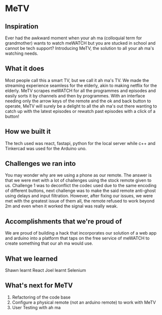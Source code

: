 # MeTV
## Inspiration
Ever had the awkward moment when your ah ma (colloquial term for grandmother) wants to watch meWATCH but you are stucked in school and cannot be tech support? Introducing MeTV, the solution to all your ah ma's watching needs.

## What it does
Most people call this a smart TV, but we call it ah ma's TV. We made the streaming experience seamless for the elderly, akin to making netflix for the elderly. MeTV scrapes meWATCH for all the programmes and episodes and easily sorts it by channels and then by programmes. With an interface needing only the arrow keys of the remote and the ok and back button to operate, MeTV will surely be a delight to all the ah ma's out there wanting to catch up with the latest episodes or rewatch past episodes with a click of a button!

## How we built it
The tech used was react, fastapi, python for the local server while c++ and Tinkercad was used for the Arduino uno.

## Challenges we ran into
You may wonder why are we using a phone as our remote. The answer is that we were met with a lot of challenges using the stock remote given to us. Challenge 1 was to deconflict the codec used due to the same encoding of different buttons, next challenge was to make the said remote anti-ghost using delays and input filtration. However, after fixing our issues, we were met with the greatest issue of them all, the remote refused to work beyond 2m and even when it worked the signal was really weak.

## Accomplishments that we're proud of
We are proud of building a hack that incorporates our solution of a web app and arduino into a platform that taps on the free service of meWATCH to create something that our ah ma would use.

## What we learned
Shawn learnt React
Joel learnt Selenium

## What's next for MeTV
1. Refactoring of the code base
3. Configure a physical remote (not an arduino remote) to work with MeTV
2. User Testing with ah ma
